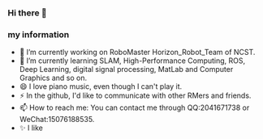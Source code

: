 ### Hi there 👋

<!--
**liqianqi/liqianqi** is a ✨ _special_ ✨ repository because its `README.md` (this file) appears on your GitHub profile.

Here are some ideas to get you started:

- 🔭 I’m currently working on ...
- 🌱 I’m currently learning ...
- 👯 I’m looking to collaborate on ...
- 🤔 I’m looking for help with ...
- 💬 Ask me about ...
- 📫 How to reach me: ...
- 😄 Pronouns: ...
- ⚡ Fun fact: ...
-->
### my information
- 🔭 I’m currently working on RoboMaster Horizon_Robot_Team of NCST.
- 🌱 I’m currently learning SLAM, High-Performance Computing, ROS, Deep Learning, digital signal processing, MatLab and Computer Graphics and so on.
- 😄 I love piano music, even though I can't play it. 
- ⚡ In the github, I'd like to communicate with other RMers and friends. 
- 📫 How to reach me:  You can contact me through QQ:2041671738 or WeChat:15076188535. 
- ✨ I like 
